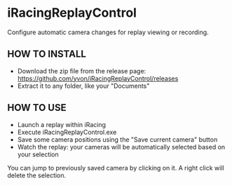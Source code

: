 # iRacingReplayControl

Configure automatic camera changes for replay viewing or recording.

## HOW TO INSTALL

- Download the zip file from the release page: https://github.com/yvon/iRacingReplayControl/releases
- Extract it to any folder, like your "Documents"

## HOW TO USE

- Launch a replay within iRacing
- Execute iRacingReplayControl.exe
- Save some camera positions using the "Save current camera" button
- Watch the replay: your cameras will be automatically selected based on your selection

You can jump to previously saved camera by clicking on it. A right click will delete the selection.
